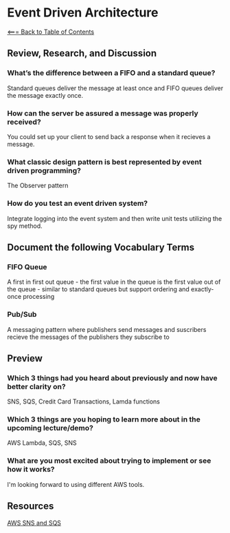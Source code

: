 # Event Driven Architecture

[<=== Back to Table of Contents](https://peterjast.github.io/reading-notes/)

## Review, Research, and Discussion

### What’s the difference between a FIFO and a standard queue?

Standard queues deliver the message at least once and FIFO queues deliver the message exactly once.

### How can the server be assured a message was properly received?

You could set up your client to send back a response when it recieves a message.

### What classic design pattern is best represented by event driven programming?

The Observer pattern

### How do you test an event driven system?

Integrate logging into the event system and then write unit tests utilizing the spy method.

## Document the following Vocabulary Terms

### FIFO Queue

A first in first out queue - the first value in the queue is the first value out of the queue - similar to standard queues but support ordering and exactly-once processing

### Pub/Sub

A messaging pattern where publishers send messages and suscribers recieve the messages of the publishers they subscribe to

## Preview

### Which 3 things had you heard about previously and now have better clarity on?

SNS, SQS, Credit Card Transactions, Lamda functions

### Which 3 things are you hoping to learn more about in the upcoming lecture/demo?

AWS Lambda, SQS, SNS

### What are you most excited about trying to implement or see how it works?

I'm looking forward to using different AWS tools.

## Resources

[AWS SNS and SQS](https://www.youtube.com/watch?v=mXk0MNjlO7A)

